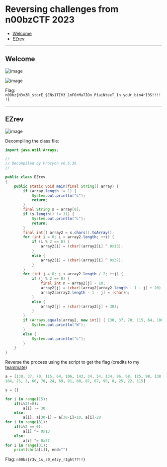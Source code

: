 # Reversing challenges from n00bzCTF 2023
- [Welcome](#welcome)
- [EZrev](#ezrev)

-----

## Welcome

![image](https://github.com/jeromepalayoor/ctf-archive-hub/assets/63996033/9cf06b73-c932-4913-839a-0df6dc992a32)

![image](https://github.com/jeromepalayoor/ctf-archive-hub/assets/63996033/6937ea71-222d-406e-a7d8-9b9eee1ac4d1)

Flag: `n00bz{N3v3R_$torE_$ENs1TIV3_1nFOrMa7IOn_P1aiNtexT_In_yoUr_bin4rI3S!!!!!}`

-----

## EZrev

![image](https://github.com/jeromepalayoor/ctf-archive-hub/assets/63996033/0f377a49-8842-47d4-b737-02698fee6af2)

Decompiling the class file:

```java
import java.util.Arrays;

// 
// Decompiled by Procyon v0.5.36
// 

public class EZrev
{
    public static void main(final String[] array) {
        if (array.length != 1) {
            System.out.println("L");
            return;
        }
        final String s = array[0];
        if (s.length() != 31) {
            System.out.println("L");
            return;
        }
        final int[] array2 = s.chars().toArray();
        for (int i = 0; i < array2.length; ++i) {
            if (i % 2 == 0) {
                array2[i] = (char)(array2[i] ^ 0x13);
            }
            else {
                array2[i] = (char)(array2[i] ^ 0x37);
            }
        }
        for (int j = 0; j < array2.length / 2; ++j) {
            if (j % 2 == 0) {
                final int n = array2[j] - 10;
                array2[j] = (char)(array2[array2.length - 1 - j] + 20);
                array2[array2.length - 1 - j] = (char)n;
            }
            else {
                array2[j] = (char)(array2[j] + 30);
            }
        }
        if (Arrays.equals(array2, new int[] { 130, 37, 70, 115, 64, 106, 143, 34, 54, 134, 96, 98, 125, 98, 138, 104, 25, 3, 66, 78, 24, 69, 91, 80, 87, 67, 95, 8, 25, 22, 115 })) {
            System.out.println("W");
        }
        else {
            System.out.println("L");
        }
    }
}
```

Reverse the process using the script to get the flag (credits to my [teammate](https://github.com/hollowcrust))

```py
a = [130, 37, 70, 115, 64, 106, 143, 34, 54, 134, 96, 98, 125, 98, 138, 
104, 25, 3, 66, 78, 24, 69, 91, 80, 87, 67, 95, 8, 25, 22, 115]

s = []

for i in range(15):
    if(i%2!=0):
        a[i] -= 30
    else:
        a[i], a[30-i] = a[30-i]+10, a[i]-20
for i in range(31):
    if(i%2 == 0):
        a[i] ^= 0x13
    else:
        a[i] ^= 0x37
for i in range(31):
    print(chr(a[i]), end="")
```

Flag: `n00bz{r3v_1s_s0_e4zy_r1ght??!!}`
